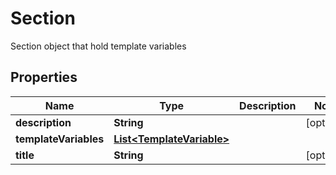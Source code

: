 

# Section

Section object that hold template variables

## Properties

| Name | Type | Description | Notes |
|------------ | ------------- | ------------- | -------------|
|**description** | **String** |  |  [optional] |
|**templateVariables** | [**List&lt;TemplateVariable&gt;**](TemplateVariable.md) |  |  |
|**title** | **String** |  |  [optional] |




